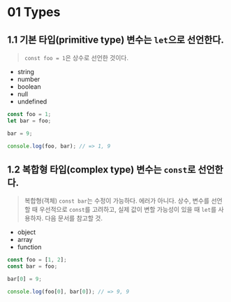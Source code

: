 # 01 Types

## 1.1 기본 타입(primitive type) 변수는 `let`으로 선언한다.
> `const foo = 1`은 상수로 선언한 것이다.
- string
- number
- boolean
- null
- undefined

```js
const foo = 1;
let bar = foo;

bar = 9;

console.log(foo, bar); // => 1, 9
```

## 1.2 복합형 타입(complex type) 변수는 `const`로 선언한다.
> 복합형(객체) `const bar`는 수정이 가능하다. 에러가 아니다. 상수, 변수를 선언할 때 우선적으로 `const`를 고려하고, 실제 값이 변할 가능성이 있을 때 `let`를 사용하자. 다음 문서를 참고할 것.
- object
- array
- function

```js
const foo = [1, 2];
const bar = foo;

bar[0] = 9;

console.log(foo[0], bar[0]); // => 9, 9
```
